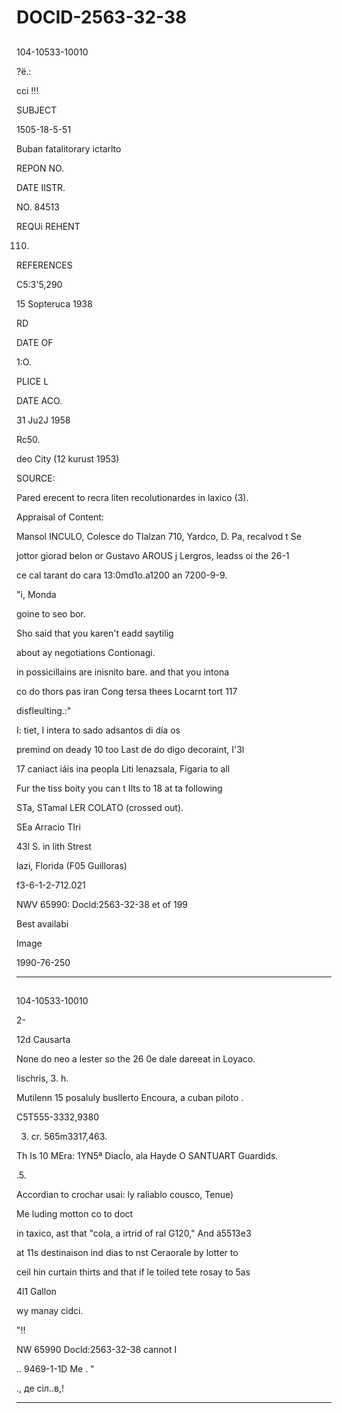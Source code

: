 # DOCID-2563-32-38

##
104-10533-10010

?ё.:

ссі !!!

SUBJECT

1505-18-5-51

Buban fatalitorary ictarlto

REPON NO.

DATE IISTR.

NO. 84513

REQUi REHENT

110.

REFERENCES

C5:3'5,290

15 Sopteruca 1938

RD

DATE OF

1:O.

PLICE L

DATE ACO.

31 Ju2J 1958

Rc50.

deo City (12 kurust 1953)

SOURCE:

Pared erecent to recra liten recolutionardes in laxico (3).

Appraisal of Content:

Mansol INCULO, Colesce do Tlalzan 710, Yardco, D. Pa, recalvod t Se

jottor giorad belon or Gustavo AROUS j Lergros, leadss oi the 26-1

ce cal tarant do cara 13:0md1o.a1200 an 7200-9-9.

"i, Monda

goine to seo bor.

Sho said that you karen't eadd saytilig

about ay negotiations Contionagi.

in possicillains are inisnito bare. and that you intona

co do thors pas iran Cong tersa thees Locarnt tort 117

disfleulting.:"

I: tiet, I intera to sado adsantos di día os

premind on deady 10 too Last de do digo decoraint, I'3l

17 caniact iáis ina peopla Liti lenazsala, Figaria to all

Fur the tiss boity you can t Ilts to 18 at ta following

STa, STamal LER COLATO (crossed out).

SEa Arracio TIri

43l S. in lith Strest

lazi, Florida (F05 Guilloras)

f3-6-1-2-712.021

NWV 65990: Docld:2563-32-38
et of 199

Best availabi

Image

1990-76-250

---

##
104-10533-10010

2-

12d Causarta

None do neo a lester so the 26 0e dale dareeat in Loyaco.

lischris, 3. h.

Mutilenn 15 posaluly busllerto Encoura, a cuban piloto .

C5T555-3332,9380

3. cr. 565m3317,463.

Th Is 10 MEra: 1YN5ª DiacÍo, ala Hayde O SANTUART Guardids.

.5.

Accordian to crochar usai: ly raliablo cousco, Tenue)

Me luding motton co to doct

in taxico, ast that "cola, a irtrid of ral G120," And ä5513e3

at 11s destinaison ind dias to nst Ceraorale by lotter to

ceil hin curtain thirts and that if le toiled tete rosay to 5as

4l1 Gallon

wy manay cidci.

"!!

NW 65990 Docld:2563-32-38
cannot I

.. 9469-1-1D Me . "

., де сіл..в,!

---

